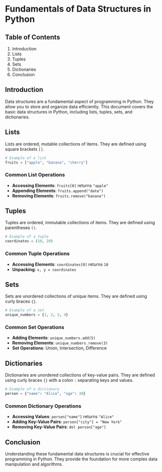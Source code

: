# Fundamentals of Data Structures in Python

## Table of Contents
1. Introduction
2. Lists
3. Tuples
4. Sets
5. Dictionaries
6. Conclusion

## Introduction
Data structures are a fundamental aspect of programming in Python. They allow you to store and organize data efficiently. This document covers the basic data structures in Python, including lists, tuples, sets, and dictionaries.

## Lists
Lists are ordered, mutable collections of items. They are defined using square brackets `[]`.

```python
# Example of a list
fruits = ["apple", "banana", "cherry"]
```

### Common List Operations
- **Accessing Elements**: `fruits[0]` returns `"apple"`
- **Appending Elements**: `fruits.append("date")`
- **Removing Elements**: `fruits.remove("banana")`

## Tuples
Tuples are ordered, immutable collections of items. They are defined using parentheses `()`.

```python
# Example of a tuple
coordinates = (10, 20)
```

### Common Tuple Operations
- **Accessing Elements**: `coordinates[0]` returns `10`
- **Unpacking**: `x, y = coordinates`

## Sets
Sets are unordered collections of unique items. They are defined using curly braces `{}`.

```python
# Example of a set
unique_numbers = {1, 2, 3, 4}
```

### Common Set Operations
- **Adding Elements**: `unique_numbers.add(5)`
- **Removing Elements**: `unique_numbers.remove(3)`
- **Set Operations**: Union, Intersection, Difference

## Dictionaries
Dictionaries are unordered collections of key-value pairs. They are defined using curly braces `{}` with a colon `:` separating keys and values.

```python
# Example of a dictionary
person = {"name": "Alice", "age": 30}
```

### Common Dictionary Operations
- **Accessing Values**: `person["name"]` returns `"Alice"`
- **Adding Key-Value Pairs**: `person["city"] = "New York"`
- **Removing Key-Value Pairs**: `del person["age"]`

## Conclusion
Understanding these fundamental data structures is crucial for effective programming in Python. They provide the foundation for more complex data manipulation and algorithms.
